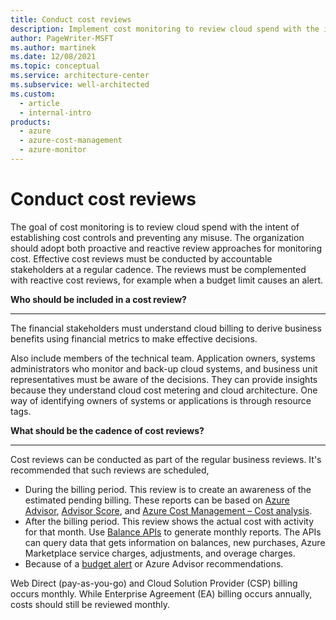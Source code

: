 ```yaml
---
title: Conduct cost reviews
description: Implement cost monitoring to review cloud spend with the intent of establishing cost controls and preventing any misuse.
author: PageWriter-MSFT
ms.author: martinek
ms.date: 12/08/2021
ms.topic: conceptual
ms.service: architecture-center
ms.subservice: well-architected
ms.custom:
  - article
  - internal-intro
products:
  - azure
  - azure-cost-management
  - azure-monitor
---
```


# Conduct cost reviews
The goal of cost monitoring is to review cloud spend with the intent of establishing cost controls and preventing any misuse. The organization should adopt both proactive and reactive review approaches for monitoring cost. Effective cost reviews must be conducted by accountable stakeholders at a regular cadence. The reviews must be complemented with reactive cost reviews, for example when a budget limit causes an alert.

**Who should be included in a cost review?**  
***

The financial stakeholders must understand cloud billing to derive business benefits using financial metrics to make effective decisions.

Also include members of the technical team. Application owners, systems administrators who monitor and back-up cloud systems, and business unit representatives must be aware of the decisions. They can provide insights because they understand cloud cost metering and cloud architecture. One way of identifying owners of systems or applications is through resource tags.

**What should be the cadence of cost reviews?**
***

Cost reviews can be conducted as part of the regular business reviews. It's recommended that such reviews are scheduled,

- During the billing period. This review is to create an awareness of the estimated pending billing. These reports can be based on [Azure Advisor](/azure/advisor/advisor-cost-recommendations), [Advisor Score](/azure/advisor/azure-advisor-score/), and [Azure Cost Management – Cost analysis](/azure/cost-management-billing/costs/).
- After the billing period. This review shows the actual cost with activity for that month. Use [Balance APIs](/azure/cost-management-billing/manage/consumption-api-overview#balances-api) to generate monthly reports. The APIs can query data  that gets information on balances, new purchases, Azure Marketplace service charges, adjustments, and overage charges.
- Because of a [budget alert](/azure/cost-management/cost-mgt-alerts-monitor-usage-spending) or Azure Advisor recommendations.

Web Direct (pay-as-you-go) and Cloud Solution Provider (CSP) billing occurs monthly. While Enterprise Agreement (EA) billing occurs annually, costs should still be reviewed monthly.
